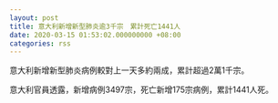 ```yaml
---
layout: post
title: 意大利新增新型肺炎逾3千宗　累計死亡1441人
date: 2020-03-15 01:53:02.000000000 +08:00
categories: rss
---
```


意大利新增新型肺炎病例較對上一天多約兩成，累計超過2萬1千宗。

意大利官員透露，新增病例3497宗，死亡新增175宗病例，累計1441人死。
